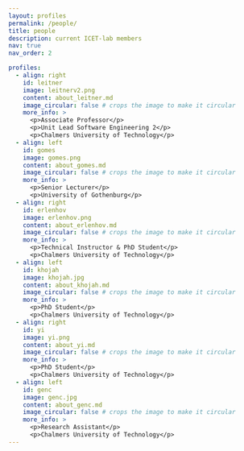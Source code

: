 ```yaml
---
layout: profiles
permalink: /people/
title: people
description: current ICET-lab members
nav: true
nav_order: 2

profiles:
  - align: right
    id: leitner
    image: leitnerv2.png
    content: about_leitner.md
    image_circular: false # crops the image to make it circular
    more_info: >
      <p>Associate Professor</p>
      <p>Unit Lead Software Engineering 2</p>
      <p>Chalmers University of Technology</p>
  - align: left
    id: gomes
    image: gomes.png
    content: about_gomes.md
    image_circular: false # crops the image to make it circular
    more_info: >
      <p>Senior Lecturer</p>
      <p>University of Gothenburg</p>      
  - align: right
    id: erlenhov
    image: erlenhov.png
    content: about_erlenhov.md
    image_circular: false # crops the image to make it circular
    more_info: >
      <p>Technical Instructor & PhD Student</p>
      <p>Chalmers University of Technology</p>
  - align: left
    id: khojah
    image: khojah.jpg
    content: about_khojah.md
    image_circular: false # crops the image to make it circular
    more_info: >
      <p>PhD Student</p>
      <p>Chalmers University of Technology</p>
  - align: right
    id: yi
    image: yi.png
    content: about_yi.md
    image_circular: false # crops the image to make it circular
    more_info: >
      <p>PhD Student</p>
      <p>Chalmers University of Technology</p>      
  - align: left
    id: genc
    image: genc.jpg
    content: about_genc.md
    image_circular: false # crops the image to make it circular
    more_info: >
      <p>Research Assistant</p>
      <p>Chalmers University of Technology</p>
---
```

